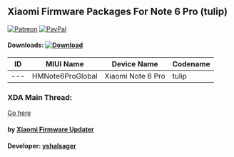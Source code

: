 ## Xiaomi Firmware Packages For Note 6 Pro (tulip)

[![Patreon](https://img.shields.io/badge/Patreon-Donate-red.svg)](https://www.patreon.com/XiaomiFirmwareUpdater)
[![PayPal](https://img.shields.io/badge/PayPal-Donate-blue.svg)](https://www.paypal.me/yshalsager)

#### Downloads: [![Download](https://img.shields.io/badge/Downloads-Here-orange.svg)](https://xiaomifirmwareupdater.com/#weekly)

| ID | MIUI Name | Device Name | Codename |
| --- | --- | --- | --- |
| --- | HMNote6ProGlobal | Xiaomi Note 6 Pro | tulip |

### XDA Main Thread:
[Go here](https://forum.xda-developers.com/android/software-hacking/devices-xiaomi-firmware-updater-t3741446)

#### by [Xiaomi Firmware Updater](https://github.com/XiaomiFirmwareUpdater)
#### Developer: [yshalsager](https://github.com/yshalsager)
